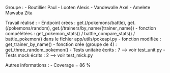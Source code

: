 Groupe : 
    - Boutillier Paul
    - Looten Alexis
    - Vandewalle Axel
    - Amelete Mawaba Zita

Travail réalisé :
    - Endpoint crées : get.(/pokemons/battle),  get.(/pokemons/random), get.(/trainers/by_name/{trainer_name})
    - fonction compélétées : get_pokemon_stats() / battle_compare_stats() / battle_pokemon() dans le fichier app/utils/pokeapi.py
    - fonction modifiée : get_trainer_by_name()
    - fonction crée (groupe de 4) : get_three_random_pokemon()
    - Tests unitaire écrits : 7 --> voir test_unit.py
    - Tests mock écrits : 2 --> voir test_mick.py
    

Autres informations :
    - Coverage = 86 %

